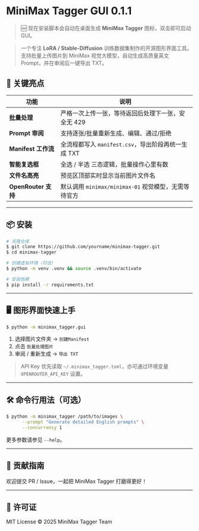 # MiniMax Tagger GUI 0.1.1

> 🆕 现在安装脚本会自动在桌面生成 **MiniMax Tagger** 图标，双击即可启动 GUI。

> 一个专注 **LoRA / Stable-Diffusion** 训练数据集制作的开源图形界面工具。支持批量上传图片到 MiniMax 视觉大模型，自动生成高质量英文 Prompt，并在审阅后一键导出 TXT。

## 🚀 关键亮点

| 功能 | 说明 |
|------|------|
| **批量处理** | 严格一次上传一张，等待返回后处理下一张，安全无 429 |
| **Prompt 审阅** | 支持逐张/批量重新生成、编辑、通过/拒绝 |
| **Manifest 工作流** | 全流程都写入 `manifest.csv`，导出阶段再统一生成 TXT |
| **智能复选框** | 全选 / 半选 三态逻辑，批量操作心里有数 |
| **文件名高亮** | 预览区顶部实时显示当前图片文件名 |
| **OpenRouter 支持** | 默认调用 `minimax/minimax-01` 视觉模型，无需等待官方 |

---

## 📦 安装

```bash
# 克隆仓库
$ git clone https://github.com/yourname/minimax-tagger.git
$ cd minimax-tagger

# 创建虚拟环境（可选）
$ python -m venv .venv && source .venv/bin/activate

# 安装依赖
$ pip install -r requirements.txt
```

---

## 🖥️ 图形界面快速上手

```bash
$ python -m minimax_tagger.gui
```

1. 选择图片文件夹 → `创建Manifest`
2. 点击 `批量处理图片`
3. 审阅 / 重新生成 → `导出 TXT`

> API Key 优先读取 `~/.minimax_tagger.toml`，亦可通过环境变量 `OPENROUTER_API_KEY` 设置。

---

## 🛠️ 命令行用法（可选）

```bash
$ python -m minimax_tagger /path/to/images \
      --prompt "Generate detailed English prompts" \
      --concurrency 1
```

更多参数请参见 `--help`。

---

## 🤝 贡献指南

欢迎提交 PR / Issue，一起把 MiniMax Tagger 打磨得更好！

---

## 📜 许可证

MIT License © 2025 MiniMax Tagger Team 